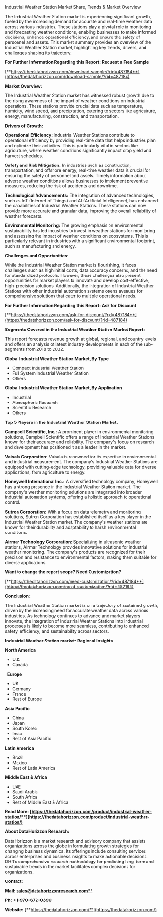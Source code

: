 ﻿Industrial Weather Station Market Share, Trends & Market Overview

The Industrial Weather Station market is experiencing significant growth, fueled by the increasing demand for accurate and real-time weather data across various industries. These stations play a pivotal role in monitoring and forecasting weather conditions, enabling businesses to make informed decisions, enhance operational efficiency, and ensure the safety of personnel and assets. This market summary provides an overview of the Industrial Weather Station market, highlighting key trends, drivers, and challenges shaping its trajectory.

**For Further Information Regarding this Report: Request a Free Sample**	

[**https://thedatahorizzon.com/download-sample/?rid=487184**](https://thedatahorizzon.com/download-sample/?rid=487184)

**Market Overview:**

The Industrial Weather Station market has witnessed robust growth due to the rising awareness of the impact of weather conditions on industrial operations. These stations provide crucial data such as temperature, humidity, wind speed, and precipitation, catering to sectors like agriculture, energy, manufacturing, construction, and transportation.

**Drivers of Growth:**

**Operational Efficiency:** Industrial Weather Stations contribute to operational efficiency by providing real-time data that helps industries plan and optimize their activities. This is particularly vital in sectors like agriculture, where weather conditions significantly impact crop yield and harvest schedules.

**Safety and Risk Mitigation:** In industries such as construction, transportation, and offshore energy, real-time weather data is crucial for ensuring the safety of personnel and assets. Timely information about adverse weather conditions allows businesses to implement preventive measures, reducing the risk of accidents and downtime.

**Technological Advancements:** The integration of advanced technologies, such as IoT (Internet of Things) and AI (Artificial Intelligence), has enhanced the capabilities of Industrial Weather Stations. These stations can now provide more accurate and granular data, improving the overall reliability of weather forecasts.

**Environmental Monitoring:** The growing emphasis on environmental sustainability has led industries to invest in weather stations for monitoring and assessing the impact of weather conditions on ecosystems. This is particularly relevant in industries with a significant environmental footprint, such as manufacturing and energy.

**Challenges and Opportunities:**

While the Industrial Weather Station market is flourishing, it faces challenges such as high initial costs, data accuracy concerns, and the need for standardized protocols. However, these challenges also present opportunities for market players to innovate and develop cost-effective, high-precision solutions. Additionally, the integration of Industrial Weather Stations with other industrial automation systems opens avenues for comprehensive solutions that cater to multiple operational needs.

**For Further Information Regarding this Report: Ask for Discount**	

[**https://thedatahorizzon.com/ask-for-discount/?rid=487184**](https://thedatahorizzon.com/ask-for-discount/?rid=487184)

**Segments Covered in the Industrial Weather Station Market Report:**

This report forecasts revenue growth at global, regional, and country levels and offers an analysis of latest industry developments in each of the sub-segments from 2018 to 2032.

**Global Industrial Weather Station Market, By Type**

- Compact Industrial Weather Station
- Full System Industrial Weather Station
- Others

**Global Industrial Weather Station Market, By Application**

- Industrial
- Atmospheric Research
- Scientific Research
- Others

**Top 5 Players in the Industrial Weather Station Market:**

**Campbell Scientific, Inc.:** A prominent player in environmental monitoring solutions, Campbell Scientific offers a range of Industrial Weather Stations known for their accuracy and reliability. The company's focus on research and development has positioned it as a leader in the market.

**Vaisala Corporation:** Vaisala is renowned for its expertise in environmental and industrial measurement. The company's Industrial Weather Stations are equipped with cutting-edge technology, providing valuable data for diverse applications, from agriculture to energy.

**Honeywell International Inc.:** A diversified technology company, Honeywell has a strong presence in the Industrial Weather Station market. The company's weather monitoring solutions are integrated into broader industrial automation systems, offering a holistic approach to operational control.

**Sutron Corporation:** With a focus on data telemetry and monitoring solutions, Sutron Corporation has established itself as a key player in the Industrial Weather Station market. The company's weather stations are known for their durability and adaptability to harsh environmental conditions.

**Airmar Technology Corporation:** Specializing in ultrasonic weather stations, Airmar Technology provides innovative solutions for industrial weather monitoring. The company's products are recognized for their precision and resistance to environmental factors, making them suitable for diverse applications.

**Want to change the report scope? Need Customization?**

[**https://thedatahorizzon.com/need-customization/?rid=487184**](https://thedatahorizzon.com/need-customization/?rid=487184)

**Conclusion**:

The Industrial Weather Station market is on a trajectory of sustained growth, driven by the increasing need for accurate weather data across various industries. As technology continues to advance and market players innovate, the integration of Industrial Weather Stations into industrial processes is likely to become more seamless, contributing to enhanced safety, efficiency, and sustainability across sectors.

**Industrial Weather Station market: Regional Insights**

**North America**

- U.S.
- Canada

` `**Europe**

- UK
- Germany
- France
- Rest of Europe

**Asia Pacific**

- China
- Japan
- South Korea
- India
- Rest of Asia Pacific

**Latin America**

- Brazil
- Mexico
- Rest of Latin America

**Middle East & Africa**

- UAE
- Saudi Arabia
- South Africa
- Rest of Middle East & Africa

**Read More: [https://thedatahorizzon.com/product/industrial-weather-station/**](https://thedatahorizzon.com/product/industrial-weather-station/)**


**About DataHorizzon Research:**

DataHorizzon is a market research and advisory company that assists organizations across the globe in formulating growth strategies for changing business dynamics. Its offerings include consulting services across enterprises and business insights to make actionable decisions. DHR’s comprehensive research methodology for predicting long-term and sustainable trends in the market facilitates complex decisions for organizations.

**Contact:**

**Mail: [sales@datahorizzonresearch.com**](mailto:sales@datahorizzonresearch.com)**

**Ph:** **+1–970–672–0390**

**Website:** [**https://thedatahorizzon.com/**](https://thedatahorizzon.com/)



